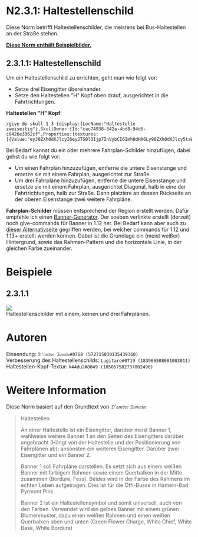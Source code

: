 # N2.3.1: Haltestellenschild

Diese Norm betrifft Haltestellenschilder, die meistens bei Bus-Haltestellen an der Straße stehen.

**[Diese Norm enthält Beispielbilder.](#beispiele)**

## 2.3.1.1: Haltestellenschild

Um ein Haltestellenschild zu errichten, geht man wie folgt vor:
* Setze drei Eisengitter übereinander.
* Setze den Haltestellen "H" Kopf oben drauf, ausgerichtet in die Fahrtrichtungen.

**Haltestellen "H" Kopf**:  
```
/give @p skull 1 3 {display:{LocName:"Haltestelle zweiseitig"},SkullOwner:{Id:"cac74938-842a-4bd8-94d6-c9426e3362cf",Properties:{textures:[{Value:"eyJ0ZXh0dXJlcyI6eyJTS0lOIjp7InVybCI6Imh0dHA6Ly90ZXh0dXJlcy5taW5lY3JhZnQubmV0L3RleHR1cmUvMjVmYzgyZjcyNmViNzc2MTQ2MDFlNzYyMjdiZjk3N2E2N2MxMDZjMWY0ODU4YzMyMGJmNzhjMTRjZDAzMDlhMSJ9fX0="}]}}}
```

Bei Bedarf kannst du ein oder mehrere Fahrplan-Schilder hinzufügen, dabei gehst du wie folgt vor:

* Um einen Fahrplan hinzuzufügen, entferne die untere Eisenstange und ersetze sie mit einem Fahrplan, ausgerichtet zur Straße.
* Um drei Fahrpläne hinzuzufügen, entferne die untere Eisenstange und ersetze sie mit einem Fahrplan, ausgerichtet Diagonal, halb in eine der Fahrtrichtungen, halb zur Straße. Dann platziere an dessen Rückseite an der oberen Eisenstange zwei weitere Fahrpläne.

**Fahrplan-Schilder** müssen entsprechend der Region erstellt werden. Dafür empfehle ich einen [Banner-Generator](https://www.needcoolshoes.com/banner). Der soeben verlinkte erstellt (derzeit) noch give-commands für Banner in 1.12 her. Bei Bedarf kann aber auch zu [dieser Alternativseite](https://minecraft.tools/en/banner.php) gegriffen werden, bei welcher commands für 1.12 und 1.13+ erstellt werden können.
Dabei ist die Grundlage ein (meist weißer) Hintergrund, sowie das Rahmen-Pattern und die horizontale Linie, in der gleichen Farbe zueinander.

# Beispiele

## 2.3.1.1

![](https://cdn.discordapp.com/attachments/702537093527765083/703722199256662066/2020-04-25_23_40_39-Minecraft_1.15.2_-_Singleplayer.png)  
Haltestellenschilder mit einem, keinen und drei Fahrplänen.

# Autoren

Einsendung: `𝔇'𝔞𝔪𝔡𝔯𝔢 𝔗𝔬𝔪𝔞𝔱𝔬#0768 (572715030135439360)`  
Verbesserung des Haltestellenschilds: `Lugitaro#0719 (183966508681003011)`  
Haltestellen-Kopf-Textur: `k44du2#8049 (105057582737002496)`

# Weitere Information

Diese Norm basiert auf den Grundtext von _𝔇'𝔞𝔪𝔡𝔯𝔢 𝔗𝔬𝔪𝔞𝔱𝔬:_

> Haltestellen
>
> An einer Haltestelle ist ein Eisengitter, darüber meist Banner 1, wahlweise weitere Banner 1 an den Seiten des Eisengitters darüber angebracht (Hängt von der Haltestelle und der Positionierung von Fahrplänen ab); ansonsten ein weiteres Eisengitter. Darüber zwei Eisengitter und ein Banner 2.
>
> Banner 1 soll Fahrpläne darstellen. Es setzt sich aus einem weißen Banner mit farbigem Rahmen sowie einem Querbalken in der Mitte zusammen (Bordure, Fess). Beides wird in der Farbe des Rahmens im echten Leben aufgetragen. Dies ist für die Öffi-Busse in Hameln-Bad Pyrmont Pink.
>
> Banner 2 ist ein Haltestellensymbol und somit universell, auch von den Farben. Verwendet wird ein gelbes Banner mit einem grünen Blumenmuster, dazu einen weißen Rahmen und einen weißen Querbalken oben und unten (Green Flower Charge, White Chief, White Base, White Bordure)

